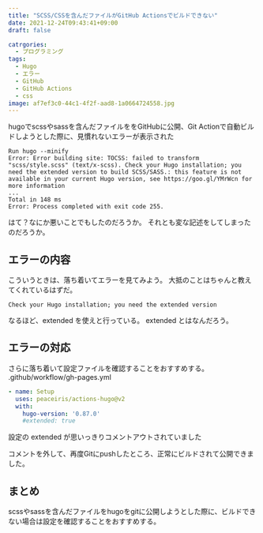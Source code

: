 ```yaml
---
title: "SCSS/CSSを含んだファイルがGitHub Actionsでビルドできない"
date: 2021-12-24T09:43:41+09:00
draft: false

catrgories:
  - プログラミング
tags:
  - Hugo
  - エラー
  - GitHub
  - GitHub Actions
  - css
image: af7ef3c0-44c1-4f2f-aad8-1a0664724558.jpg
---
```

hugoでscssやsassを含んだファイルををGitHubに公開、Git Actionで自動ビルドしようとした際に、見慣れないエラーが表示された

```
Run hugo --minify
Error: Error building site: TOCSS: failed to transform "scss/style.scss" (text/x-scss). Check your Hugo installation; you need the extended version to build SCSS/SASS.: this feature is not available in your current Hugo version, see https://goo.gl/YMrWcn for more information
...
Total in 148 ms
Error: Process completed with exit code 255.
```

はて？なにか悪いことでもしたのだろうか。
それとも変な記述をしてしまったのだろうか。

## エラーの内容
こういうときは、落ち着いてエラーを見てみよう。
大抵のことはちゃんと教えてくれているはずだ。

```
Check your Hugo installation; you need the extended version
```
なるほど、extended を使えと行っている。
extended とはなんだろう。

## エラーの対応
さらに落ち着いて設定ファイルを確認することをおすすめする。
.github/workflow/gh-pages.yml

```yaml
- name: Setup
  uses: peaceiris/actions-hugo@v2
  with:
    hugo-version: '0.87.0'
    #extended: true
```
設定の extended が思いっきりコメントアウトされていました

コメントを外して、再度Gitにpushしたところ、正常にビルドされて公開できました。

## まとめ
scssやsassを含んだファイルをhugoをgitに公開しようとした際に、ビルドできない場合は設定を確認することをおすすめする。